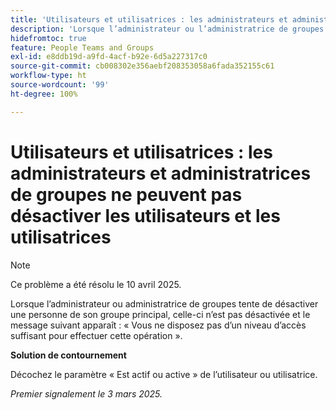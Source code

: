 ```yaml
---
title: 'Utilisateurs et utilisatrices : les administrateurs et administratrices de groupes ne peuvent pas désactiver les utilisateurs et les utilisatrices'
description: 'Lorsque l’administrateur ou l’administratrice de groupes tente de désactiver une personne de son groupe principal, celle-ci n’est pas désactivée et le message suivant apparaît : « Vous ne disposez pas d’un niveau d’accès suffisant pour effectuer cette opération ». '
hidefromtoc: true
feature: People Teams and Groups
exl-id: e8ddb19d-a9fd-4acf-b92e-6d5a227317c0
source-git-commit: cb008302e356aebf208353058a6fada352155c61
workflow-type: ht
source-wordcount: '99'
ht-degree: 100%

---
```


# Utilisateurs et utilisatrices : les administrateurs et administratrices de groupes ne peuvent pas désactiver les utilisateurs et les utilisatrices

>[!NOTE]
>
>Ce problème a été résolu le 10 avril 2025.

Lorsque l’administrateur ou administratrice de groupes tente de désactiver une personne de son groupe principal, celle-ci n’est pas désactivée et le message suivant apparaît : « Vous ne disposez pas d’un niveau d’accès suffisant pour effectuer cette opération ».

**Solution de contournement**

Décochez le paramètre « Est actif ou active » de l’utilisateur ou utilisatrice.

_Premier signalement le 3 mars 2025._

